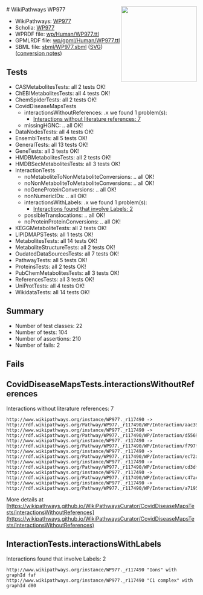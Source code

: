 <img style="float: right; width: 200px" src="../logo.png" />
# WikiPathways WP977

* WikiPathways: [WP977](https://identifiers.org/wikipathways:WP977)
* Scholia: [WP977](https://scholia.toolforge.org/wikipathways/WP977)
* WPRDF file: [wp/Human/WP977.ttl](../wp/Human/WP977.ttl)
* GPMLRDF file: [wp/gpml/Human/WP977.ttl](../wp/gpml/Human/WP977.ttl)
* SBML file: [sbml/WP977.sbml](../sbml/WP977.sbml) ([SVG](../sbml/WP977.svg)) ([conversion notes](../sbml/WP977.txt))

## Tests
* CASMetabolitesTests: all 2 tests OK!
* ChEBIMetabolitesTests: all 4 tests OK!
* ChemSpiderTests: all 2 tests OK!
* CovidDiseaseMapsTests
    * interactionsWithoutReferences: .x we found 1 problem(s):
        * [Interactions without literature references: 7](#2e295935)
    * missingHGNC: .. all OK!
* DataNodesTests: all 4 tests OK!
* EnsemblTests: all 5 tests OK!
* GeneralTests: all 13 tests OK!
* GeneTests: all 3 tests OK!
* HMDBMetabolitesTests: all 2 tests OK!
* HMDBSecMetabolitesTests: all 3 tests OK!
* InteractionTests
    * noMetaboliteToNonMetaboliteConversions: .. all OK!
    * noNonMetaboliteToMetaboliteConversions: .. all OK!
    * noGeneProteinConversions: .. all OK!
    * nonNumericIDs: .. all OK!
    * interactionsWithLabels: .x we found 1 problem(s):
        * [Interactions found that involve Labels: 2](#630d2679)
    * possibleTranslocations: .. all OK!
    * noProteinProteinConversions: .. all OK!
* KEGGMetaboliteTests: all 2 tests OK!
* LIPIDMAPSTests: all 1 tests OK!
* MetabolitesTests: all 14 tests OK!
* MetaboliteStructureTests: all 2 tests OK!
* OudatedDataSourcesTests: all 7 tests OK!
* PathwayTests: all 5 tests OK!
* ProteinsTests: all 2 tests OK!
* PubChemMetabolitesTests: all 3 tests OK!
* ReferencesTests: all 3 tests OK!
* UniProtTests: all 4 tests OK!
* WikidataTests: all 14 tests OK!


## Summary

* Number of test classes: 22
* Number of tests: 104
* Number of assertions: 210
* Number of fails: 2

## Fails

<a name="2e295935" />

## CovidDiseaseMapsTests.interactionsWithoutReferences

Interactions without literature references: 7
```
http://www.wikipathways.org/instance/WP977._r117490 -> http://rdf.wikipathways.org/Pathway/WP977._r117490/WP/Interaction/aac39
http://www.wikipathways.org/instance/WP977._r117490 -> http://rdf.wikipathways.org/Pathway/WP977._r117490/WP/Interaction/d5569
http://www.wikipathways.org/instance/WP977._r117490 -> http://rdf.wikipathways.org/Pathway/WP977._r117490/WP/Interaction/f797f
http://www.wikipathways.org/instance/WP977._r117490 -> http://rdf.wikipathways.org/Pathway/WP977._r117490/WP/Interaction/ec72a
http://www.wikipathways.org/instance/WP977._r117490 -> http://rdf.wikipathways.org/Pathway/WP977._r117490/WP/Interaction/cd3df
http://www.wikipathways.org/instance/WP977._r117490 -> http://rdf.wikipathways.org/Pathway/WP977._r117490/WP/Interaction/c47ac
http://www.wikipathways.org/instance/WP977._r117490 -> http://rdf.wikipathways.org/Pathway/WP977._r117490/WP/Interaction/a7195
```

More details at [https://wikipathways.github.io/WikiPathwaysCurator/CovidDiseaseMapsTests/interactionsWithoutReferences](https://wikipathways.github.io/WikiPathwaysCurator/CovidDiseaseMapsTests/interactionsWithoutReferences)

<a name="630d2679" />

## InteractionTests.interactionsWithLabels

Interactions found that involve Labels: 2
```
http://www.wikipathways.org/instance/WP977._r117490 "Ions" with graphId faf
http://www.wikipathways.org/instance/WP977._r117490 "C1 complex" with graphId d80
```

